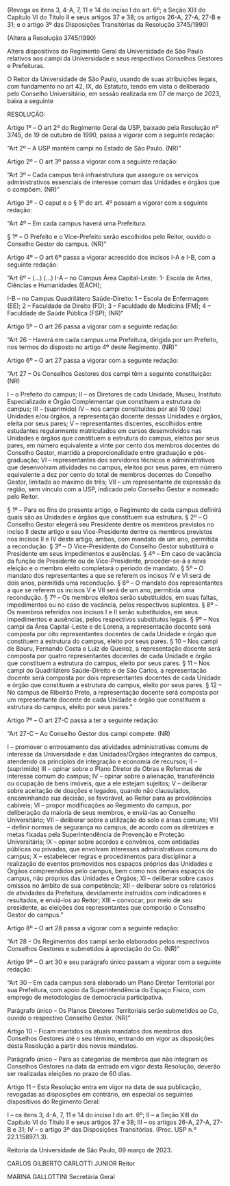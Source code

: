 (Revoga os itens 3, 4-A, 7, 11 e 14 do inciso I do art. 6º; a Seção XIII do Capítulo VI do Título II e seus artigos 37 e 38; os artigos 26-A, 27-A, 27-B e 31; e o artigo 3º das Disposições Transitórias da Resolução 3745/1990)

(Altera a Resolução 3745/1990)

Altera dispositivos do Regimento Geral da Universidade de São Paulo relativos aos campi da Universidade e seus respectivos Conselhos Gestores e Prefeituras.

O Reitor da Universidade de São Paulo, usando de suas atribuições legais, com fundamento no art 42, IX, do Estatuto, tendo em vista o deliberado pelo Conselho Universitário, em sessão realizada em 07 de março de 2023, baixa a seguinte

RESOLUÇÃO:

Artigo 1º – O art 2º do Regimento Geral da USP, baixado pela Resolução nº 3745, de 19 de outubro de 1990, passa a vigorar com a seguinte redação:

“Art 2º – A USP mantém campi no Estado de São Paulo. (NR)”

Artigo 2º – O art 3º passa a vigorar com a seguinte redação:

“Art 3º – Cada campus terá infraestrutura que assegure os serviços administrativos essenciais de interesse comum das Unidades e órgãos que o compõem. (NR)”

Artigo 3º – O caput e o § 1º do art. 4º passam a vigorar com a seguinte redação:

“Art 4º – Em cada campus haverá uma Prefeitura.

§ 1º – O Prefeito e o Vice-Prefeito serão escolhidos pelo Reitor, ouvido o Conselho Gestor do campus. (NR)”

Artigo 4º – O art 6º passa a vigorar acrescido dos incisos I-A e I-B, com a seguinte redação:

“Art 6º – (…)
(…)
I-A – no Campus Área Capital-Leste:
1- Escola de Artes, Ciências e Humanidades (EACH);

I-B – no Campus Quadrilátero Saúde-Direito:
1 – Escola de Enfermagem (EE);
2 – Faculdade de Direito (FD);
3 – Faculdade de Medicina (FM);
4 – Faculdade de Saúde Pública (FSP); (NR)”

Artigo 5º – O art 26 passa a vigorar com a seguinte redação:

“Art 26 – Haverá em cada campus uma Prefeitura, dirigida por um Prefeito, nos termos do disposto no artigo 4º deste Regimento. (NR)”

Artigo 6º – O art 27 passa a vigorar com a seguinte redação:

“Art 27 – Os Conselhos Gestores dos campi têm a seguinte constituição: (NR)

I – o Prefeito do campus;
II – os Diretores de cada Unidade, Museu, Instituto Especializado e Órgão Complementar que constituem a estrutura do campus;
III – (suprimido)
IV – nos campi constituídos por até 10 (dez) Unidades e/ou órgãos, a representação docente dessas Unidades e órgãos, eleita por seus pares;
V – representantes discentes, escolhidos entre estudantes regularmente matriculados em cursos desenvolvidos nas Unidades e órgãos que constituem a estrutura do campus, eleitos por seus pares, em número equivalente a vinte por cento dos membros docentes do Conselho Gestor, mantida a proporcionalidade entre graduação e pós-graduação;
VI – representantes dos servidores técnicos e administrativos que desenvolvam atividades no campus, eleitos por seus pares, em número equivalente a dez por cento do total de membros docentes do Conselho Gestor, limitado ao máximo de três;
VII – um representante de expressão da região, sem vínculo com a USP, indicado pelo Conselho Gestor e nomeado pelo Reitor.

§ 1º – Para os fins do presente artigo, o Regimento de cada campus definirá quais são as Unidades e órgãos que constituem sua estrutura.
§ 2º – O Conselho Gestor elegerá seu Presidente dentre os membros previstos no inciso II deste artigo e seu Vice-Presidente dentre os membros previstos nos incisos II e IV deste artigo, ambos, com mandato de um ano, permitida a recondução.
§ 3º – O Vice-Presidente do Conselho Gestor substituirá o Presidente em seus impedimentos e ausências.
§ 4º – Em caso de vacância da função de Presidente ou de Vice-Presidente, proceder-se-á a nova eleição e o membro eleito completará o período de mandato.
§ 5º – O mandato dos representantes a que se referem os incisos IV e VI será de dois anos, permitida uma recondução.
§ 6º – O mandato dos representantes a que se referem os incisos V e VII será de um ano, permitida uma recondução.
§ 7º – Os membros eleitos serão substituídos, em suas faltas, impedimentos ou no caso de vacância, pelos respectivos suplentes.
§ 8º – Os membros referidos nos incisos I e II serão substituídos, em seus impedimentos e ausências, pelos respectivos substitutos legais.
§ 9º – Nos campi da Área Capital-Leste e de Lorena, a representação docente será composta por oito representantes docentes de cada Unidade e órgão que constituem a estrutura do campus, eleito por seus pares.
§ 10 – Nos campi de Bauru, Fernando Costa e Luiz de Queiroz, a representação docente será composta por quatro representantes docentes de cada Unidade e órgão que constituem a estrutura do campus, eleito por seus pares.
§ 11 – Nos campi do Quadrilátero Saúde-Direito e de São Carlos, a representação docente será composta por dois representantes docentes de cada Unidade e órgão que constituem a estrutura do campus, eleito por seus pares.
§ 12 – No campus de Ribeirão Preto, a representação docente será composta por um representante docente de cada Unidade e órgão que constituem a estrutura do campus, eleito por seus pares.”

Artigo 7º – O art 27-C passa a ter a seguinte redação:

“Art 27-C – Ao Conselho Gestor dos campi compete: (NR)

I – promover o entrosamento das atividades administrativas comuns de interesse da Universidade e das Unidades/Órgãos integrantes do campus, atendendo os princípios de integração e economia de recursos;
II – (suprimido)
III – opinar sobre o Plano Diretor de Obras e Reformas de interesse comum do campus;
IV – opinar sobre a alienação, transferência ou ocupação de bens imóveis, que a ele estejam sujeitos;
V – deliberar sobre aceitação de doações e legados, quando não clausulados, encaminhando sua decisão, se favorável, ao Reitor para as providências cabíveis;
VI – propor modificações ao Regimento do campus, por deliberação da maioria de seus membros, e enviá-las ao Conselho Universitário;
VII – deliberar sobre a utilização do solo e áreas comuns;
VIII – definir normas de segurança no campus, de acordo com as diretrizes e metas fixadas pela Superintendência de Prevenção e Proteção Universitária;
IX – opinar sobre acordos e convênios, com entidades públicas ou privadas, que envolvam interesses administrativos comuns do campus;
X – estabelecer regras e procedimentos para disciplinar a realização de eventos promovidos nos espaços próprios das Unidades e Órgãos compreendidos pelo campus, bem como nos demais espaços do campus, não próprios das Unidades e Órgãos;
XI – deliberar sobre casos omissos no âmbito de sua competência;
XII – deliberar sobre os relatórios de atividades da Prefeitura, devidamente instruídos com indicadores e resultados, e enviá-los ao Reitor;
XIII – convocar, por meio de seu presidente, as eleições dos representantes que comporão o Conselho Gestor do campus.”

Artigo 8º – O art 28 passa a vigorar com a seguinte redação:

“Art 28 – Os Regimentos dos campi serão elaborados pelos respectivos Conselhos Gestores e submetidos à apreciação do Co. (NR)”

Artigo 9º – O art 30 e seu parágrafo único passam a vigorar com a seguinte redação:

“Art 30 – Em cada campus será elaborado um Plano Diretor Territorial por sua Prefeitura, com apoio da Superintendência do Espaço Físico, com emprego de metodologias de democracia participativa.

Parágrafo único – Os Planos Diretores Territoriais serão submetidos ao Co, ouvido o respectivo Conselho Gestor. (NR)”

Artigo 10 – Ficam mantidos os atuais mandatos dos membros dos Conselhos Gestores até o seu término, entrando em vigor as disposições desta Resolução a partir dos novos mandatos.

Parágrafo único – Para as categorias de membros que não integram os Conselhos Gestores na data da entrada em vigor desta Resolução, deverão ser realizadas eleições no prazo de 60 dias.

Artigo 11 – Esta Resolução entra em vigor na data de sua publicação, revogadas as disposições em contrário, em especial os seguintes dispositivos do Regimento Geral:

I – os itens 3, 4-A, 7, 11 e 14 do inciso I do art. 6º;
II – a Seção XIII do Capítulo VI do Título II e seus artigos 37 e 38;
III – os artigos 26-A, 27-A, 27-B e 31;
IV – o artigo 3º das Disposições Transitórias. (Proc. USP n.º 22.1.15897.1.3).

Reitoria da Universidade de São Paulo, 09 março de 2023.

CARLOS GILBERTO CARLOTTI JUNIOR
Reitor

MARINA GALLOTTINI
Secretária Geral
